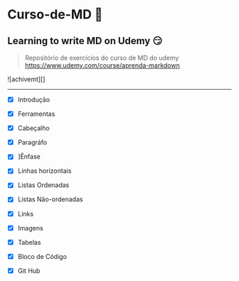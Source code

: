 # Curso-de-MD 🥇
Learning to write MD on Udemy 😏
----------
>Repositório de exercícios do curso de MD do udemy https://www.udemy.com/course/aprenda-markdown


![achivemt][]


-----------

* [x] Introdução  
* [x] Ferramentas  
* [x] Cabeçalho
* [x] Paragráfo
* [x] ]Ênfase
* [x] Linhas horizontais
* [x] Listas Ordenadas
* [x] Listas Não-ordenadas
* [x] Links
* [x] Imagens
* [x] Tabelas
* [x] Bloco de Código
* [x] Git Hub

